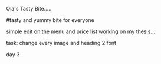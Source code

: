 Ola's Tasty Bite.....

#tasty and yummy bite for everyone 

simple edit on the menu and price list
working on my thesis...
 
task: change every image and heading 2 font 

day 3
